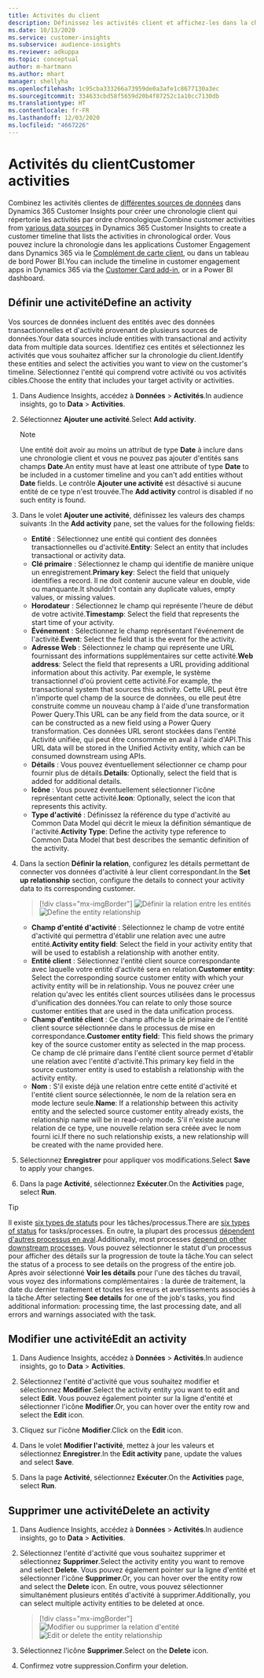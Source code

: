 ```yaml
---
title: Activités du client
description: Définissez les activités client et affichez-les dans la chronologie client.
ms.date: 10/13/2020
ms.service: customer-insights
ms.subservice: audience-insights
ms.reviewer: adkuppa
ms.topic: conceptual
author: m-hartmann
ms.author: mhart
manager: shellyha
ms.openlocfilehash: 1c95cba333266a73959de0a3afe1c8677130a3ec
ms.sourcegitcommit: 334633cbd58f5659d20b4f87252c1a10cc7130db
ms.translationtype: HT
ms.contentlocale: fr-FR
ms.lasthandoff: 12/03/2020
ms.locfileid: "4667226"
---
```

# <a name="customer-activities"></a><span data-ttu-id="1cae9-103">Activités du client</span><span class="sxs-lookup"><span data-stu-id="1cae9-103">Customer activities</span></span>

<span data-ttu-id="1cae9-104">Combinez les activités clientes de [différentes sources de données](data-sources.md) dans Dynamics 365 Customer Insights pour créer une chronologie client qui répertorie les activités par ordre chronologique.</span><span class="sxs-lookup"><span data-stu-id="1cae9-104">Combine customer activities from [various data sources](data-sources.md) in Dynamics 365 Customer Insights to create a customer timeline that lists the activities in chronological order.</span></span> <span data-ttu-id="1cae9-105">Vous pouvez inclure la chronologie dans les applications Customer Engagement dans Dynamics 365 via le [Complément de carte client](customer-card-add-in.md), ou dans un tableau de bord Power BI.</span><span class="sxs-lookup"><span data-stu-id="1cae9-105">You can include the timeline in customer engagement apps in Dynamics 365 via the [Customer Card add-in](customer-card-add-in.md), or in a Power BI dashboard.</span></span>

## <a name="define-an-activity"></a><span data-ttu-id="1cae9-106">Définir une activité</span><span class="sxs-lookup"><span data-stu-id="1cae9-106">Define an activity</span></span>

<span data-ttu-id="1cae9-107">Vos sources de données incluent des entités avec des données transactionnelles et d'activité provenant de plusieurs sources de données.</span><span class="sxs-lookup"><span data-stu-id="1cae9-107">Your data sources include entities with transactional and activity data from multiple data sources.</span></span> <span data-ttu-id="1cae9-108">Identifiez ces entités et sélectionnez les activités que vous souhaitez afficher sur la chronologie du client.</span><span class="sxs-lookup"><span data-stu-id="1cae9-108">Identify these entities and select the activities you want to view on the customer's timeline.</span></span> <span data-ttu-id="1cae9-109">Sélectionnez l'entité qui comprend votre activité ou vos activités cibles.</span><span class="sxs-lookup"><span data-stu-id="1cae9-109">Choose the entity that includes your target activity or activities.</span></span>

1. <span data-ttu-id="1cae9-110">Dans Audience Insights, accédez à **Données** > **Activités**.</span><span class="sxs-lookup"><span data-stu-id="1cae9-110">In audience insights, go to **Data** > **Activities**.</span></span>

1. <span data-ttu-id="1cae9-111">Sélectionnez **Ajouter une activité**.</span><span class="sxs-lookup"><span data-stu-id="1cae9-111">Select **Add activity**.</span></span>

   > [!NOTE]
   > <span data-ttu-id="1cae9-112">Une entité doit avoir au moins un attribut de type **Date** à inclure dans une chronologie client et vous ne pouvez pas ajouter d'entités sans champs **Date**.</span><span class="sxs-lookup"><span data-stu-id="1cae9-112">An entity must have at least one attribute of type **Date** to be included in a customer timeline and you can't add entities without **Date** fields.</span></span> <span data-ttu-id="1cae9-113">Le contrôle **Ajouter une activité** est désactivé si aucune entité de ce type n'est trouvée.</span><span class="sxs-lookup"><span data-stu-id="1cae9-113">The **Add activity** control is disabled if no such entity is found.</span></span>

1. <span data-ttu-id="1cae9-114">Dans le volet **Ajouter une activité**, définissez les valeurs des champs suivants :</span><span class="sxs-lookup"><span data-stu-id="1cae9-114">In the **Add activity** pane, set the values for the following fields:</span></span>

   - <span data-ttu-id="1cae9-115">**Entité** : Sélectionnez une entité qui contient des données transactionnelles ou d'activité.</span><span class="sxs-lookup"><span data-stu-id="1cae9-115">**Entity**: Select an entity that includes transactional or activity data.</span></span>
   - <span data-ttu-id="1cae9-116">**Clé primaire** : Sélectionnez le champ qui identifie de manière unique un enregistrement.</span><span class="sxs-lookup"><span data-stu-id="1cae9-116">**Primary key**: Select the field that uniquely identifies a record.</span></span> <span data-ttu-id="1cae9-117">Il ne doit contenir aucune valeur en double, vide ou manquante.</span><span class="sxs-lookup"><span data-stu-id="1cae9-117">It shouldn't contain any duplicate values, empty values, or missing values.</span></span>
   - <span data-ttu-id="1cae9-118">**Horodateur** : Sélectionnez le champ qui représente l'heure de début de votre activité.</span><span class="sxs-lookup"><span data-stu-id="1cae9-118">**Timestamp**: Select the field that represents the start time of your activity.</span></span>
   - <span data-ttu-id="1cae9-119">**Événement** : Sélectionnez le champ représentant l'événement de l'activité.</span><span class="sxs-lookup"><span data-stu-id="1cae9-119">**Event**: Select the field that is the event for the activity.</span></span>
   - <span data-ttu-id="1cae9-120">**Adresse Web** : Sélectionnez le champ qui représente une URL fournissant des informations supplémentaires sur cette activité.</span><span class="sxs-lookup"><span data-stu-id="1cae9-120">**Web address**: Select the field that represents a URL providing additional information about this activity.</span></span> <span data-ttu-id="1cae9-121">Par exemple, le système transactionnel d'où provient cette activité.</span><span class="sxs-lookup"><span data-stu-id="1cae9-121">For example, the transactional system that sources this activity.</span></span> <span data-ttu-id="1cae9-122">Cette URL peut être n'importe quel champ de la source de données, ou elle peut être construite comme un nouveau champ à l'aide d'une transformation Power Query.</span><span class="sxs-lookup"><span data-stu-id="1cae9-122">This URL can be any field from the data source, or it can be constructed as a new field using a Power Query transformation.</span></span> <span data-ttu-id="1cae9-123">Ces données URL seront stockées dans l'entité Activité unifiée, qui peut être consommée en aval à l'aide d'API.</span><span class="sxs-lookup"><span data-stu-id="1cae9-123">This URL data will be stored in the Unified Activity entity, which can be consumed downstream using APIs.</span></span>
   - <span data-ttu-id="1cae9-124">**Détails** : Vous pouvez éventuellement sélectionner ce champ pour fournir plus de détails.</span><span class="sxs-lookup"><span data-stu-id="1cae9-124">**Details**: Optionally, select the field that is added for additional details.</span></span>
   - <span data-ttu-id="1cae9-125">**Icône** : Vous pouvez éventuellement sélectionner l'icône représentant cette activité.</span><span class="sxs-lookup"><span data-stu-id="1cae9-125">**Icon**: Optionally, select the icon that represents this activity.</span></span>
   - <span data-ttu-id="1cae9-126">**Type d'activité** : Définissez la référence du type d'activité au Common Data Model qui décrit le mieux la définition sémantique de l'activité.</span><span class="sxs-lookup"><span data-stu-id="1cae9-126">**Activity Type**: Define the activity type reference to Common Data Model that best describes the semantic definition of the activity.</span></span>

1. <span data-ttu-id="1cae9-127">Dans la section **Définir la relation**, configurez les détails permettant de connecter vos données d'activité à leur client correspondant.</span><span class="sxs-lookup"><span data-stu-id="1cae9-127">In the **Set up relationship** section, configure the details to connect your activity data to its corresponding customer.</span></span>

   > [!div class="mx-imgBorder"]
   > <span data-ttu-id="1cae9-128">![Définir la relation entre les entités](media/activities-entities-define.png "Définir la relation entre les entités")</span><span class="sxs-lookup"><span data-stu-id="1cae9-128">![Define the entity relationship](media/activities-entities-define.png "Define the entity relationship")</span></span>

    - <span data-ttu-id="1cae9-129">**Champ d'entité d'activité** : Sélectionnez le champ de votre entité d'activité qui permettra d'établir une relation avec une autre entité.</span><span class="sxs-lookup"><span data-stu-id="1cae9-129">**Activity entity field**: Select the field in your activity entity that will be used to establish a relationship with another entity.</span></span>
    - <span data-ttu-id="1cae9-130">**Entité client** : Sélectionnez l'entité client source correspondante avec laquelle votre entité d'activité sera en relation.</span><span class="sxs-lookup"><span data-stu-id="1cae9-130">**Customer entity**: Select the corresponding source customer entity with which your activity entity will be in relationship.</span></span> <span data-ttu-id="1cae9-131">Vous ne pouvez créer une relation qu'avec les entités client sources utilisées dans le processus d'unification des données.</span><span class="sxs-lookup"><span data-stu-id="1cae9-131">You can relate to only those source customer entities that are used in the data unification process.</span></span>
    - <span data-ttu-id="1cae9-132">**Champ d'entité client** : Ce champ affiche la clé primaire de l'entité client source sélectionnée dans le processus de mise en correspondance.</span><span class="sxs-lookup"><span data-stu-id="1cae9-132">**Customer entity field**: This field shows the primary key of the source customer entity as selected in the map process.</span></span> <span data-ttu-id="1cae9-133">Ce champ de clé primaire dans l'entité client source permet d'établir une relation avec l'entité d'activité.</span><span class="sxs-lookup"><span data-stu-id="1cae9-133">This primary key field in the source customer entity is used to establish a relationship with the activity entity.</span></span>
    - <span data-ttu-id="1cae9-134">**Nom** : S'il existe déjà une relation entre cette entité d'activité et l'entité client source sélectionnée, le nom de la relation sera en mode lecture seule.</span><span class="sxs-lookup"><span data-stu-id="1cae9-134">**Name**: If a relationship between this activity entity and the selected source customer entity already exists, the relationship name will be in read-only mode.</span></span> <span data-ttu-id="1cae9-135">S'il n'existe aucune relation de ce type, une nouvelle relation sera créée avec le nom fourni ici.</span><span class="sxs-lookup"><span data-stu-id="1cae9-135">If there no such relationship exists, a new relationship will be created with the name provided here.</span></span>

1. <span data-ttu-id="1cae9-136">Sélectionnez **Enregistrer** pour appliquer vos modifications.</span><span class="sxs-lookup"><span data-stu-id="1cae9-136">Select **Save** to apply your changes.</span></span>

1. <span data-ttu-id="1cae9-137">Dans la page **Activité**, sélectionnez **Exécuter**.</span><span class="sxs-lookup"><span data-stu-id="1cae9-137">On the **Activities** page, select **Run**.</span></span>

> [!TIP]
> <span data-ttu-id="1cae9-138">Il existe [six types de statuts](system.md#status-types) pour les tâches/processus.</span><span class="sxs-lookup"><span data-stu-id="1cae9-138">There are [six types of status](system.md#status-types) for tasks/processes.</span></span> <span data-ttu-id="1cae9-139">En outre, la plupart des processus [dépendent d'autres processus en aval](system.md#refresh-policies).</span><span class="sxs-lookup"><span data-stu-id="1cae9-139">Additionally, most processes [depend on other downstream processes](system.md#refresh-policies).</span></span> <span data-ttu-id="1cae9-140">Vous pouvez sélectionner le statut d'un processus pour afficher des détails sur la progression de toute la tâche.</span><span class="sxs-lookup"><span data-stu-id="1cae9-140">You can select the status of a process to see details on the progress of the entire job.</span></span> <span data-ttu-id="1cae9-141">Après avoir sélectionné **Voir les détails** pour l'une des tâches du travail, vous voyez des informations complémentaires : la durée de traitement, la date du dernier traitement et toutes les erreurs et avertissements associés à la tâche.</span><span class="sxs-lookup"><span data-stu-id="1cae9-141">After selecting **See details** for one of the job's tasks, you find additional information: processing time, the last processing date, and all errors and warnings associated with the task.</span></span>

## <a name="edit-an-activity"></a><span data-ttu-id="1cae9-142">Modifier une activité</span><span class="sxs-lookup"><span data-stu-id="1cae9-142">Edit an activity</span></span>

1. <span data-ttu-id="1cae9-143">Dans Audience Insights, accédez à **Données** > **Activités**.</span><span class="sxs-lookup"><span data-stu-id="1cae9-143">In audience insights, go to **Data** > **Activities**.</span></span>

2. <span data-ttu-id="1cae9-144">Sélectionnez l'entité d'activité que vous souhaitez modifier et sélectionnez **Modifier**.</span><span class="sxs-lookup"><span data-stu-id="1cae9-144">Select the activity entity you want to edit and select **Edit**.</span></span> <span data-ttu-id="1cae9-145">Vous pouvez également pointer sur la ligne d'entité et sélectionner l'icône **Modifier**.</span><span class="sxs-lookup"><span data-stu-id="1cae9-145">Or, you can hover over the entity row and select the **Edit** icon.</span></span>

3. <span data-ttu-id="1cae9-146">Cliquez sur l'icône **Modifier**.</span><span class="sxs-lookup"><span data-stu-id="1cae9-146">Click on the **Edit** icon.</span></span>

4. <span data-ttu-id="1cae9-147">Dans le volet **Modifier l'activité**, mettez à jour les valeurs et sélectionnez **Enregistrer**.</span><span class="sxs-lookup"><span data-stu-id="1cae9-147">In the **Edit activity** pane, update the values and select **Save**.</span></span>

5. <span data-ttu-id="1cae9-148">Dans la page **Activité**, sélectionnez **Exécuter**.</span><span class="sxs-lookup"><span data-stu-id="1cae9-148">On the **Activities** page, select **Run**.</span></span>

## <a name="delete-an-activity"></a><span data-ttu-id="1cae9-149">Supprimer une activité</span><span class="sxs-lookup"><span data-stu-id="1cae9-149">Delete an activity</span></span>

1. <span data-ttu-id="1cae9-150">Dans Audience Insights, accédez à **Données** > **Activités**.</span><span class="sxs-lookup"><span data-stu-id="1cae9-150">In audience insights, go to **Data** > **Activities**.</span></span>

2. <span data-ttu-id="1cae9-151">Sélectionnez l'entité d'activité que vous souhaitez supprimer et sélectionnez **Supprimer**.</span><span class="sxs-lookup"><span data-stu-id="1cae9-151">Select the activity entity you want to remove and select **Delete**.</span></span> <span data-ttu-id="1cae9-152">Vous pouvez également pointer sur la ligne d'entité et sélectionner l'icône **Supprimer**.</span><span class="sxs-lookup"><span data-stu-id="1cae9-152">Or, you can hover over the entity row and select the **Delete** icon.</span></span> <span data-ttu-id="1cae9-153">En outre, vous pouvez sélectionner simultanément plusieurs entités d'activité à supprimer.</span><span class="sxs-lookup"><span data-stu-id="1cae9-153">Additionally, you can select multiple activity entities to be deleted at once.</span></span>
   > [!div class="mx-imgBorder"]
   > <span data-ttu-id="1cae9-154">![Modifier ou supprimer la relation d'entité](media/activities-entities-edit-delete.png "Modifier ou supprimer la relation d'entité")</span><span class="sxs-lookup"><span data-stu-id="1cae9-154">![Edit or delete the entity relationship](media/activities-entities-edit-delete.png "Edit or delete the entity relationship")</span></span>

3. <span data-ttu-id="1cae9-155">Sélectionnez l'icône **Supprimer**.</span><span class="sxs-lookup"><span data-stu-id="1cae9-155">Select on the **Delete** icon.</span></span>

4. <span data-ttu-id="1cae9-156">Confirmez votre suppression.</span><span class="sxs-lookup"><span data-stu-id="1cae9-156">Confirm your deletion.</span></span>
